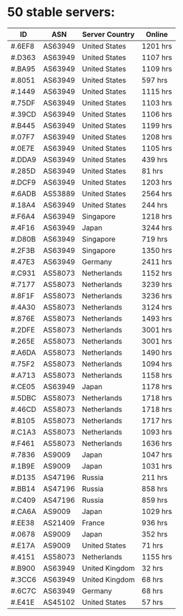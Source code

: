 # 50 stable servers:

| ID | ASN | Server Country | Online |
| ------ | ------ | ------ | ------ |
| #.6EF8 | AS63949 | United States | 1201 hrs |
| #.D363 | AS63949 | United States | 1107 hrs |
| #.BA95 | AS63949 | United States | 1109 hrs |
| #.8051 | AS63949 | United States | 597 hrs |
| #.1449 | AS63949 | United States | 1115 hrs |
| #.75DF | AS63949 | United States | 1103 hrs |
| #.39CD | AS63949 | United States | 1106 hrs |
| #.B445 | AS63949 | United States | 1199 hrs |
| #.07F7 | AS63949 | United States | 1208 hrs |
| #.0E7E | AS63949 | United States | 1105 hrs |
| #.DDA9 | AS63949 | United States | 439 hrs |
| #.285D | AS63949 | United States | 81 hrs |
| #.DCF9 | AS63949 | United States | 1203 hrs |
| #.6ADB | AS53889 | United States | 2564 hrs |
| #.18A4 | AS63949 | United States | 244 hrs |
| #.F6A4 | AS63949 | Singapore | 1218 hrs |
| #.4F16 | AS63949 | Japan | 3244 hrs |
| #.D80B | AS63949 | Singapore | 719 hrs |
| #.2F3B | AS63949 | Singapore | 1350 hrs |
| #.47E3 | AS63949 | Germany | 2411 hrs |
| #.C931 | AS58073 | Netherlands | 1152 hrs |
| #.7177 | AS58073 | Netherlands | 3239 hrs |
| #.8F1F | AS58073 | Netherlands | 3236 hrs |
| #.4A30 | AS58073 | Netherlands | 3124 hrs |
| #.876E | AS58073 | Netherlands | 1493 hrs |
| #.2DFE | AS58073 | Netherlands | 3001 hrs |
| #.265E | AS58073 | Netherlands | 3001 hrs |
| #.A6DA | AS58073 | Netherlands | 1490 hrs |
| #.75F2 | AS58073 | Netherlands | 1094 hrs |
| #.A713 | AS58073 | Netherlands | 1158 hrs |
| #.CE05 | AS63949 | Japan | 1178 hrs |
| #.5DBC | AS58073 | Netherlands | 1718 hrs |
| #.46CD | AS58073 | Netherlands | 1718 hrs |
| #.B105 | AS58073 | Netherlands | 1717 hrs |
| #.C1A3 | AS58073 | Netherlands | 1093 hrs |
| #.F461 | AS58073 | Netherlands | 1636 hrs |
| #.7836 | AS9009 | Japan | 1047 hrs |
| #.1B9E | AS9009 | Japan | 1031 hrs |
| #.D135 | AS47196 | Russia | 211 hrs |
| #.BB14 | AS47196 | Russia | 858 hrs |
| #.C409 | AS47196 | Russia | 859 hrs |
| #.CA6A | AS9009 | Japan | 1029 hrs |
| #.EE38 | AS21409 | France | 936 hrs |
| #.0678 | AS9009 | Japan | 352 hrs |
| #.E17A | AS9009 | United States | 71 hrs |
| #.4151 | AS58073 | Netherlands | 1155 hrs |
| #.B900 | AS63949 | United Kingdom | 32 hrs |
| #.3CC6 | AS63949 | United Kingdom | 68 hrs |
| #.6C7C | AS63949 | Germany | 68 hrs |
| #.E41E | AS45102 | United States | 57 hrs |

